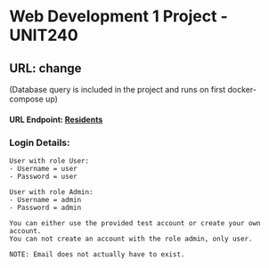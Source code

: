 # Web Development 1 Project - UNIT240

## URL: change
(Database query is included in the project and runs on first docker-compose up)

#### URL Endpoint: [Residents](http://localhost/api/resident)


### Login Details:
```
User with role User:
- Username = user
- Password = user

User with role Admin:
- Username = admin
- Password = admin

You can either use the provided test account or create your own account.
You can not create an account with the role admin, only user.

NOTE: Email does not actually have to exist. 
```
<br>
